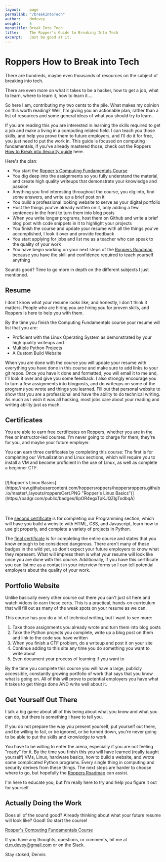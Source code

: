 ```yaml
---
layout:    page
permalink: "/breakIntoTech"
author:    dmdevey
weight:    5
menutitle: Break Into Tech
title:     The Ropper's Guide to Breaking Into Tech
excerpt:   Just be good at it.
---
```


# Roppers How to Break into Tech

There are hundreds, maybe even thousands of resources on the subject of breaking into tech.

There are even more on what it takes to be a hacker, how to get a job, what to learn, where to learn it, how to learn it....

So here I am, contributing my two cents to the pile. What makes my opinion on this worth reading? Well, I'm giving you an actionable plan, rather than a list of resources and some general ideas of what you should try to learn. 

If you are reading this you are interested in learning the skills required to get a job and make a living in a computing related field. I can teach you those skills, and help you prove them to future employers, and I'll do it for free, you just need to put the work in. This guide is focused on computing fundamentals, if you've already mastered those, check out the Roppers [How to Break into Security guide](/breakIntoSecurity.md) here.

Here's the plan: 

* You start the [Ropper's Computing Fundamentals Course](https://hoppersroppers.org/course.html)
* You dig deep into the assignments so you fully understand the material, and create high quality writeups that demonstrate your knowledge and passion
* Anything you find interesting throughout the course, you dig into, find some answers, and write up a brief post on it
* You build a professional looking website  to serve as your digital portfolio
* Host the things you've already written on it, only adding a few sentences in the front to turn them into blog posts
* When you write longer programs, host them on Github and write a brief blog post with code snippets in it to highlight your projects
* You finish the course and update your resume with all the things you've accomplished, I look it over and provide feedback 
* You start applying for jobs and list me as a teacher who can speak to the quality of your work
* You have begin working on your next steps of the [Roppers Roadmap](https://hoppersroppers.org/roadmap) because you have the skill and confidence required to teach yourself anything

Sounds good? Time to go more in depth on the different subjects I just mentioned. 

## Resume

I don't know what your resume looks like, and honestly, I don't think it matters. People who are hiring you are hiring you for proven skills, and Roppers is here to help you with them. 

By the time you finish the Computing Fundamentals course your resume will list that you are:

* Proficient with the Linux Operating System as demonstrated by your high quality writeups and 
* Multiple Python Projects 
* A Custom Build Website

When you are done with the course you will update your resume with everything you have done in this course and make sure to add links to your git repos. Once you have it done and formatted, you will email it to me and, I'll look it over and give you some feedback. I also strongly encourage you to turn a few assignments into blogposts, and do writeups on some of the programs you wrote and things you learned. Fill out that personal website to show that you are a professional and have the ability to do technical writing. As much as I wish it was all hacking, most jobs care about your reading and writing ability just as much.

## Certificates 

You are able to earn free certificates on Roppers, whether you are in the free or instructor-led courses. I'm never going to charge for them; they're for you, and maybe your future employer. 

You can earn three certificates by completing this course: The first is for completing our Virtualization and Linux sections, which will require you to install a VM and become proficient in the use of Linux, as well as complete a beginner CTF. 

<br>
[![Ropper's Linux Basics](https://raw.githubusercontent.com/hoppersroppers/hoppersroppers.github.io/master/_layouts/roppersCert.PNG "Ropper's Linux Basics")](https://badgr.com/public/badges/6pOR4egxTpKJQZIgTodbqA)
<br> 
<br> 
<br>

The [second certificate](https://badgr.com/public/badges/XB9JuQmCQaKfJVUvuYNcQg) is for completing our Programming section, which will have you build a website with HTML, CSS, and Javascript, learn how to use git properly, and complete a variety of projects in Python. 

The [final certificate](https://badgr.com/public/badges/OCgMVVYKT82mZZkDah6BBQ) is for completing the entire course and states that you know enough to be considered dangerous. There aren't many of these badges in the wild yet, so don't expect your future employers to know what they represent. What will impress them is what your resume will look like once you are done with this course. Additionally, if you have this certificate you can list me as a contact in your interview forms so I can tell potential employers about the quality of your work.

## Portfolio Website

Unlike basically every other course out there you can't just sit here and watch videos to earn these certs. This is a practical, hands-on curriculum that will fill out as many of the weak spots on your resume as we can.

This course has you do a lot of technical writing, but I want to see more: 

1. Take those assignments you already wrote and turn them into blog posts
2. Take the Python projects you complete, write up a blog post on them and link to the code you have written
3. When you finish a CTF problem, do a writeup and post it on your site
4. Continue adding to this site any time you do something you want to write about
5. Even document your process of learning if you want to

By the time you complete this course you will have a large, publicly accessible, constantly growing portfolio of work that says that you know what is going on. All of this will prove to potential employers you have what it takes to get things done AND write well about it. 

## Get Yourself Out There

I talk a big game about all of this being about what you know and what you can do, but there is something I have to tell you.

If you do not prepare the way you present yourself, put yourself out there, and be willing to fail, or be ignored, or be turned down, you're never going to be able to put the skills and knowledge to work. 

You have to be willing to enter the arena, especially if you are not feeling "ready" for it. By the time you finish this you will have learned (really taught yourself) VMs, Linux, hardware basics, how to build a website, and wrote some complicated Python programs. Every single thing in computing and security derives from these things. The next steps are harder to choose where to go, but hopefully the [Roppers Roadmap](https://hoppersroppers.org/roadmap) can assist. 

I'm here to educate you, but I'm really here to try and help you figure it out for yourself.

## Actually Doing the Work

Does all of the sound good? Already thinking about what your future resume will look like? Good! Go start the course! 

[Ropper's Computing Fundamentals Course](https://www.roppers.org/courses/fundamentals)
 
 If you have any thoughts, questions, or comments, hit me at d.m.devey@gmail.com or on the Slack.

Stay stoked, 
Dennis


